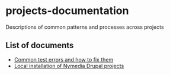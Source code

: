 # projects-documentation
Descriptions of common patterns and processes across projects

## List of documents

- [Common test errors and how to fix them](https://github.com/frontkom/projects-documentation/blob/1.x/common-test-failures.md)
- [Local installation of Nymedia Drupal projects](https://github.com/frontkom/projects-documentation/blob/1.x/installation.md)
